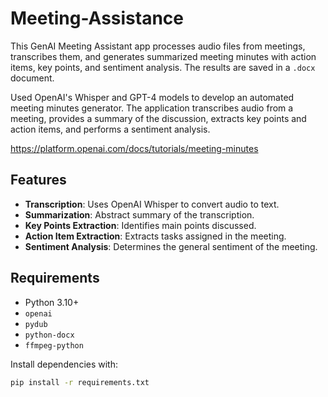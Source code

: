 # Meeting-Assistance

This GenAI Meeting Assistant app processes audio files from meetings, transcribes them, and generates summarized meeting minutes with action items, key points, and sentiment analysis. The results are saved in a `.docx` document.

Used OpenAI's Whisper and GPT-4 models to develop an automated meeting minutes generator. The application transcribes audio from a meeting, provides a summary of the discussion, extracts key points and action items, and performs a sentiment analysis.

https://platform.openai.com/docs/tutorials/meeting-minutes
## Features

- **Transcription**: Uses OpenAI Whisper to convert audio to text.
- **Summarization**: Abstract summary of the transcription.
- **Key Points Extraction**: Identifies main points discussed.
- **Action Item Extraction**: Extracts tasks assigned in the meeting.
- **Sentiment Analysis**: Determines the general sentiment of the meeting.

## Requirements

- Python 3.10+
- `openai`
- `pydub`
- `python-docx`
- `ffmpeg-python`

Install dependencies with:
```bash
pip install -r requirements.txt
